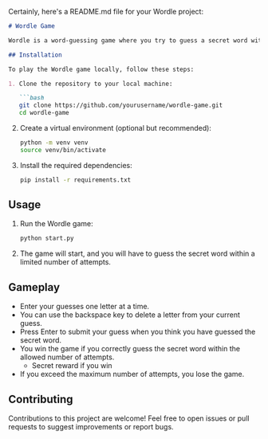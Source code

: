 Certainly, here's a README.md file for your Wordle project:

```markdown
# Wordle Game

Wordle is a word-guessing game where you try to guess a secret word within a limited number of attempts. This project provides a Python implementation of the Wordle game.

## Installation

To play the Wordle game locally, follow these steps:

1. Clone the repository to your local machine:

   ```bash
   git clone https://github.com/yourusername/wordle-game.git
   cd wordle-game
   ```

2. Create a virtual environment (optional but recommended):

   ```bash
   python -m venv venv
   source venv/bin/activate
   ```

3. Install the required dependencies:

   ```bash
   pip install -r requirements.txt
   ```

## Usage

1. Run the Wordle game:

   ```bash
   python start.py
   ```

2. The game will start, and you will have to guess the secret word within a limited number of attempts.

## Gameplay

- Enter your guesses one letter at a time.
- You can use the backspace key to delete a letter from your current guess.
- Press Enter to submit your guess when you think you have guessed the secret word.
- You win the game if you correctly guess the secret word within the allowed number of attempts.
    - Secret reward if you win
- If you exceed the maximum number of attempts, you lose the game.

## Contributing

Contributions to this project are welcome! Feel free to open issues or pull requests to suggest improvements or report bugs.


```
